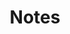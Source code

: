 ---
title: Notes
layout: list
name: index
lang: en
type: pages
permalink: /
photoCreditName: Alexandre Laforet
photoCreditUrl: https://www.flickr.com/photos/alexandre-l/8235493088/
---